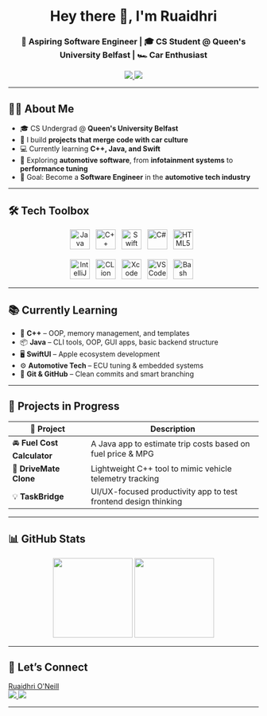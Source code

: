 <h1 align="center">Hey there 👋, I'm Ruaidhri</h1>
<h3 align="center">🚀 Aspiring Software Engineer | 🎓 CS Student @ Queen's University Belfast | 🏎️ Car Enthusiast</h3>

<p align="center">
  <a href="https://www.linkedin.com/in/ruaidhri-o-neill-71a976342/" target="_blank">
    <img src="https://img.shields.io/badge/LinkedIn-0077B5?style=flat-square&logo=linkedin&logoColor=white" />
  </a>
  <a href="https://www.ruaidhrioneill.com" target="_blank">
    <img src="https://img.shields.io/badge/Portfolio-000000?style=flat-square&logo=firefox&logoColor=white" />
  </a>
</p>

---

## 🧑‍💻 About Me

- 🎓 CS Undergrad @ **Queen's University Belfast**
- 🔧 I build **projects that merge code with car culture**
- 💻 Currently learning **C++, Java, and Swift**
- 📱 Exploring **automotive software**, from **infotainment systems** to **performance tuning**
- 🏁 Goal: Become a **Software Engineer** in the **automotive tech industry**

---

## 🛠️ Tech Toolbox

<div align="center">
  <img src="https://cdn.jsdelivr.net/gh/devicons/devicon/icons/java/java-original.svg" title="Java" width="40"/> &nbsp;
  <img src="https://cdn.jsdelivr.net/gh/devicons/devicon/icons/cplusplus/cplusplus-original.svg" title="C++" width="40"/> &nbsp;
  <img src="https://cdn.jsdelivr.net/gh/devicons/devicon/icons/swift/swift-original.svg" title="Swift" width="40"/> &nbsp;
  <img src="https://cdn.jsdelivr.net/gh/devicons/devicon/icons/csharp/csharp-original.svg" title="C#" width="40"/> &nbsp;
  <img src="https://cdn.jsdelivr.net/gh/devicons/devicon/icons/html5/html5-original.svg" title="HTML5" width="40"/> &nbsp;
  <br><br>
  <img src="https://cdn.jsdelivr.net/gh/devicons/devicon/icons/intellij/intellij-original.svg" title="IntelliJ" width="40"/> &nbsp;
  <img src="https://cdn.jsdelivr.net/gh/devicons/devicon/icons/clion/clion-original.svg" title="CLion" width="40"/> &nbsp;
  <img src="https://cdn.jsdelivr.net/gh/devicons/devicon/icons/xcode/xcode-original.svg" title="Xcode" width="40"/> &nbsp;
  <img src="https://cdn.jsdelivr.net/gh/devicons/devicon/icons/vscode/vscode-original.svg" title="VSCode" width="40"/> &nbsp;
  <img src="https://cdn.jsdelivr.net/gh/devicons/devicon/icons/bash/bash-original.svg" title="Bash" width="40"/> &nbsp;
</div>

---

## 📚 Currently Learning

- 🧠 **C++** – OOP, memory management, and templates  
- 📦 **Java** – CLI tools, OOP, GUI apps, basic backend structure  
- 🖥 **SwiftUI** – Apple ecosystem development  
- ⚙️ **Automotive Tech** – ECU tuning & embedded systems  
- 🔧 **Git & GitHub** – Clean commits and smart branching  

---

## 🧪 Projects in Progress

| 🔧 Project        | Description |
|------------------|-------------|
| 🚘 **Fuel Cost Calculator** | A Java app to estimate trip costs based on fuel price & MPG |
| 🧠 **DriveMate Clone** | Lightweight C++ tool to mimic vehicle telemetry tracking |
| 💡 **TaskBridge** | UI/UX-focused productivity app to test frontend design thinking |

---

## 📊 GitHub Stats

<p align="center">
  <img src="https://github-readme-stats.vercel.app/api?username=ruaidhri13&show_icons=true&theme=radical" height="160"/>
  <img src="https://github-readme-stats.vercel.app/api/top-langs/?username=ruaidhri13&layout=compact&theme=radical" height="160"/>
</p>

---

## 🤝 Let’s Connect

<p align="center">
  <div class="badge-base LI-profile-badge" data-locale="en_US" data-size="medium" data-theme="dark" data-type="VERTICAL" data-vanity="ruaidhri-o-neill-71a976342" data-version="v1"><a class="badge-base__link LI-simple-link" href="https://uk.linkedin.com/in/ruaidhri-o-neill-71a976342?trk=profile-badge">Ruaidhri O'Neill</a></div>
              
  <a href="https://www.linkedin.com/in/ruaidhri-o-neill-71a976342/" target="_blank">
    <img src="https://img.shields.io/badge/Connect on LinkedIn-blue?logo=linkedin&style=for-the-badge"/>
  </a>
  <a href="https://www.ruaidhrioneill.com" target="_blank">
    <img src="https://img.shields.io/badge/My Portfolio-black?logo=firefox&style=for-the-badge"/>
  </a>
</p>

---
